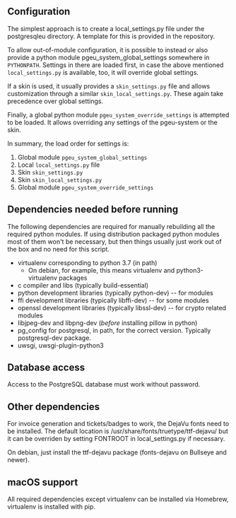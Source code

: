 Configuration
-------------

The simplest approach is to create a local_settings.py file under
the postgresqleu directory. A template for this is provided in the repository.

To allow out-of-module configuration, it is possible to instead or also
provide a python module pgeu_system_global_settings somewhere in
`PYTHONPATH`. Settings in there are loaded first,
in case the above mentioned `local_settings.py` is available, too, it
will override global settings.

If a skin is used, it usually provides a `skin_settings.py` file and allows
customization through a similar `skin_local_settings.py`. These again take
precedence over global settings.

Finally, a global python module `pgeu_system_override_settings` is
attempted to be loaded. It allows overriding any settings of the
pgeu-system or the skin.

In summary, the load order for settings is:

1. Global module `pgeu_system_global_settings`
2. Local `local_settings.py` file
3. Skin `skin_settings.py`
4. Skin `skin_local_settings.py`
5. Global module `pgeu_system_override_settings`


Dependencies needed before running
----------------------------------

The following dependencies are required for manually rebuilding all the required
python modules. If using distribution packaged python modules most of them won't
be necessary, but then things usually just work out of the box and no need for
this script.

* virtualenv corresponding to python 3.7 (in path)
	* On debian, for example, this means virtualenv and python3-virtualenv packages
* c compiler and libs (typically build-essential)
* python development libraries (typically python-dev) -- for modules
* ffi development libraries (typically libffi-dev) -- for some modules
* openssl development libraries (typically libssl-dev) -- for crypto related modules
* libjpeg-dev and libpng-dev (*before* installing pillow in python)
* pg_config for postgresql, in path, for the correct version. Typically postgresql-dev package.
* uwsgi, uwsgi-plugin-python3


Database access
---------------

Access to the PostgreSQL database must work without password.


Other dependencies
------------------
For invoice generation and tickets/badges to work, the DejaVu fonts
need to be installed. The default location is
  /usr/share/fonts/truetype/ttf-dejavu/
but it can be overriden by setting FONTROOT in local_settings.py if necessary.

On debian, just install the ttf-dejavu package (fonts-dejavu on Bullseye and newer).


macOS support
-------------
All required dependencies except virtualenv can be installed via Homebrew,
virtualenv is installed with pip.
